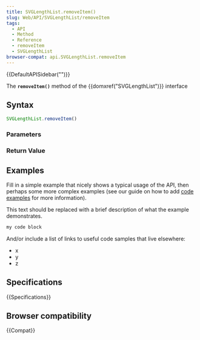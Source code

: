 ```yaml
---
title: SVGLengthList.removeItem()
slug: Web/API/SVGLengthList/removeItem
tags:
  - API
  - Method
  - Reference
  - removeItem
  - SVGLengthList
browser-compat: api.SVGLengthList.removeItem
---
```

{{DefaultAPISidebar("")}}

The **`removeItem()`** method of the {{domxref("SVGLengthList")}} interface 

## Syntax

```js
SVGLengthList.removeItem()
```

### Parameters



### Return Value



## Examples

Fill in a simple example that nicely shows a typical usage of the API, then perhaps some more complex examples (see our guide on how to add [code examples](/en-US/docs/MDN/Contribute/Structures/Code_examples) for more information).

This text should be replaced with a brief description of what the example demonstrates.

```js
my code block
```

And/or include a list of links to useful code samples that live elsewhere:

*   x
*   y
*   z

## Specifications

{{Specifications}}

## Browser compatibility

{{Compat}}

